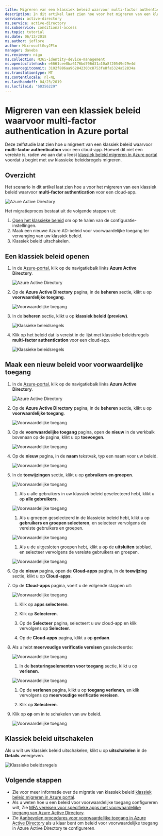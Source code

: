 ```yaml
---
title: Migreren van een klassiek beleid waarvoor multi-factor authentication in Azure portal
description: In dit artikel laat zien hoe voor het migreren van een klassiek beleid waarvoor multi-factor authentication in Azure portal.
services: active-directory
ms.service: active-directory
ms.subservice: conditional-access
ms.topic: tutorial
ms.date: 06/13/2018
ms.author: joflore
author: MicrosoftGuyJFlo
manager: daveba
ms.reviewer: nigu
ms.collection: M365-identity-device-management
ms.openlocfilehash: e6661cee8ba6176bd706d31a10a8f20549e29e4d
ms.sourcegitcommit: 3102f886aa962842303c8753fe8fa5324a52834a
ms.translationtype: MT
ms.contentlocale: nl-NL
ms.lasthandoff: 04/23/2019
ms.locfileid: "60356229"
---
```

# <a name="migrate-a-classic-policy-that-requires-multi-factor-authentication-in-the-azure-portal"></a>Migreren van een klassiek beleid waarvoor multi-factor authentication in Azure portal

Deze zelfstudie laat zien hoe u migreert van een klassiek beleid waarvoor **multi-factor authentication** voor een cloud-app. Hoewel dit niet een vereiste is, raden we aan dat u leest [klassiek beleid migreren in Azure portal](policy-migration.md) voordat u begint met uw klassieke beleidsregels migreren.

## <a name="overview"></a>Overzicht

Het scenario in dit artikel laat zien hoe u voor het migreren van een klassiek beleid waarvoor **multi-factor authentication** voor een cloud-app.

![Azure Active Directory](./media/policy-migration/33.png)

Het migratieproces bestaat uit de volgende stappen uit:

1. [Open het klassieke beleid](#open-a-classic-policy) om op te halen van de configuratie-instellingen.
1. Maak een nieuwe Azure AD-beleid voor voorwaardelijke toegang ter vervanging van uw klassiek beleid. 
1. Klassiek beleid uitschakelen.

## <a name="open-a-classic-policy"></a>Een klassiek beleid openen

1. In de [Azure-portal](https://portal.azure.com), klik op de navigatiebalk links **Azure Active Directory**.

   ![Azure Active Directory](./media/policy-migration-mfa/01.png)

1. Op de **Azure Active Directory** pagina, in de **beheren** sectie, klikt u op **voorwaardelijke toegang**.

   ![Voorwaardelijke toegang](./media/policy-migration-mfa/02.png)

1. In de **beheren** sectie, klikt u op **klassiek beleid (preview)**.

   ![Klassieke beleidsregels](./media/policy-migration-mfa/12.png)

1. Klik op het beleid dat is vereist in de lijst met klassieke beleidsregels **multi-factor authentication** voor een cloud-app.

   ![Klassieke beleidsregels](./media/policy-migration-mfa/13.png)

## <a name="create-a-new-conditional-access-policy"></a>Maak een nieuw beleid voor voorwaardelijke toegang

1. In de [Azure-portal](https://portal.azure.com), klik op de navigatiebalk links **Azure Active Directory**.

   ![Azure Active Directory](./media/policy-migration/01.png)

1. Op de **Azure Active Directory** pagina, in de **beheren** sectie, klikt u op **voorwaardelijke toegang**.

   ![Voorwaardelijke toegang](./media/policy-migration/02.png)

1. Op de **voorwaardelijke toegang** pagina, open de **nieuw** in de werkbalk bovenaan op de pagina, klikt u op **toevoegen**.

   ![Voorwaardelijke toegang](./media/policy-migration/03.png)

1. Op de **nieuw** pagina, in de **naam** tekstvak, typ een naam voor uw beleid.

   ![Voorwaardelijke toegang](./media/policy-migration/29.png)

1. In de **toewijzingen** sectie, klikt u op **gebruikers en groepen**.

   ![Voorwaardelijke toegang](./media/policy-migration/05.png)

   1. Als u alle gebruikers in uw klassiek beleid geselecteerd hebt, klikt u op **alle gebruikers**. 

   ![Voorwaardelijke toegang](./media/policy-migration/35.png)

   1. Als u groepen geselecteerd in de klassieke beleid hebt, klikt u op **gebruikers en groepen selecteren**, en selecteer vervolgens de vereiste gebruikers en groepen.

   ![Voorwaardelijke toegang](./media/policy-migration/36.png)

   1. Als u de uitgesloten groepen hebt, klikt u op de **uitsluiten** tabblad, en selecteer vervolgens de vereiste gebruikers en groepen. 

   ![Voorwaardelijke toegang](./media/policy-migration/37.png)

1. Op de **nieuw** pagina, open de **Cloud-apps** pagina, in de **toewijzing** sectie, klikt u op **Cloud-apps**.

1. Op de **Cloud-apps** pagina, voert u de volgende stappen uit:

   ![Voorwaardelijke toegang](./media/policy-migration/08.png)

   1. Klik op **apps selecteren**.

   1. Klik op **Selecteren**.

   1. Op de **Selecteer** pagina, selecteert u uw cloud-app en klik vervolgens op **Selecteer**.

   1. Op de **Cloud-apps** pagina, klikt u op **gedaan**.

1. Als u hebt **meervoudige verificatie vereisen** geselecteerde:

   ![Voorwaardelijke toegang](./media/policy-migration/26.png)

   1. In de **besturingselementen voor toegang** sectie, klikt u op **verlenen**.

   ![Voorwaardelijke toegang](./media/policy-migration/27.png)

   1. Op de **verlenen** pagina, klikt u op **toegang verlenen**, en klik vervolgens op **meervoudige verificatie vereisen**.

   1. Klik op **Selecteren**.

1. Klik op **op** om in te schakelen van uw beleid.

   ![Voorwaardelijke toegang](./media/policy-migration/30.png)

## <a name="disable-the-classic-policy"></a>Klassiek beleid uitschakelen

Als u wilt uw klassiek beleid uitschakelen, klikt u op **uitschakelen** in de **Details** weergeven.

![Klassieke beleidsregels](./media/policy-migration-mfa/14.png)

## <a name="next-steps"></a>Volgende stappen

- Zie voor meer informatie over de migratie van klassiek beleid [klassiek beleid migreren in Azure portal](policy-migration.md).
- Als u weten hoe u een beleid voor voorwaardelijke toegang configureren wilt, Zie [MFA vereisen voor specifieke apps met voorwaardelijke toegang van Azure Active Directory](app-based-mfa.md).
- Zie [Aanbevolen procedures voor voorwaardelijke toegang in Azure Active Directory](best-practices.md) als u klaar bent om beleid voor voorwaardelijke toegang in Azure Active Directory te configureren.
